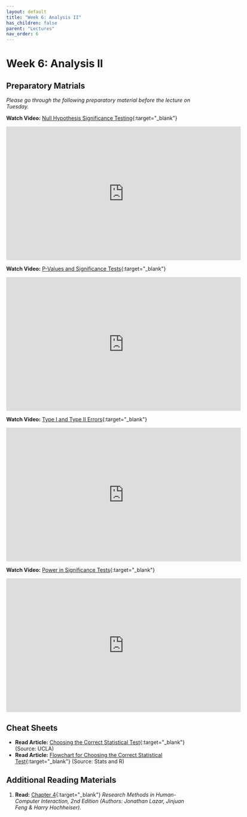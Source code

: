 ```yaml
---
layout: default
title: "Week 6: Analysis II"
has_children: false
parent: "Lectures"
nav_order: 6
---
```


# Week 6: Analysis II

## Preparatory Matrials

_Please go through the following preparatory material before the lecture on Tuesday._

**Watch Video:** [Null Hypothesis Significance Testing](https://youtu.be/B2_UJGs0hLI?si=yv7wkMAzf26W_ZVg){:target="\_blank"}

<iframe width="627" height="357" src="https://www.youtube.com/embed/B2_UJGs0hLI?si=yv7wkMAzf26W_ZVg" title="Null Hypothesis Significance Testing | Sprightly Pedagogue" frameborder="0" allow="accelerometer; autoplay; clipboard-write; encrypted-media; gyroscope; picture-in-picture; web-share" allowfullscreen></iframe>

**Watch Video:** [P-Values and Significance Tests](https://youtu.be/KS6KEWaoOOE?si=5_1iFNyxmhQB25Q-){:target="\_blank"}

<iframe width="627" height="357" src="https://www.youtube.com/embed/KS6KEWaoOOE?si=5_1iFNyxmhQB25Q-" title="P-Values and Significance Tests | Khan Academy" frameborder="0" allow="accelerometer; autoplay; clipboard-write; encrypted-media; gyroscope; picture-in-picture; web-share" allowfullscreen></iframe>

**Watch Video:** [Type I and Type II Errors](https://youtu.be/Hdbbx7DIweQ?si=WF3td-B4jjj1uyFs){:target="\_blank"}

<iframe width="627" height="357" src="https://www.youtube.com/embed/Hdbbx7DIweQ?si=WF3td-B4jjj1uyFs" title="Type I and Type II Errors | Khan Academy" frameborder="0" allow="accelerometer; autoplay; clipboard-write; encrypted-media; gyroscope; picture-in-picture; web-share" allowfullscreen></iframe>

**Watch Video:** [Power in Significance Tests](https://youtu.be/6_Cuz0QqRWc?si=G1TdersSuodb95zD){:target="\_blank"}

<iframe width="627" height="357" src="https://www.youtube.com/embed/6_Cuz0QqRWc?si=G1TdersSuodb95zD" title="Power in Significance Tests | Khan Academy" frameborder="0" allow="accelerometer; autoplay; clipboard-write; encrypted-media; gyroscope; picture-in-picture; web-share" allowfullscreen></iframe>

## Cheat Sheets

-   **Read Article:** [Choosing the Correct Statistical Test](https://stats.oarc.ucla.edu/other/mult-pkg/whatstat/){:target="\_blank"} (Source: UCLA)
-   **Read Article:** [Flowchart for Choosing the Correct Statistical Test](https://statsandr.com/blog/what-statistical-test-should-i-do/){:target="\_blank"} (Source: Stats and R)

## Additional Reading Materials

1.  **Read:** [Chapter 4](https://brightspace.tudelft.nl/content/enforced/596488-IOB6-E8+2023+3/HCI-Book/Chapter-4---Statistical-analy_2017_Research-Methods-in-Human-Computer-Intera.pdf?isCourseFile=true&ou=596488){:target="\_blank"} _Research Methods in Human-Computer Interaction, 2nd Edition (Authors: Jonathan Lazar, Jinjuan Feng & Harry Hochheiser)._